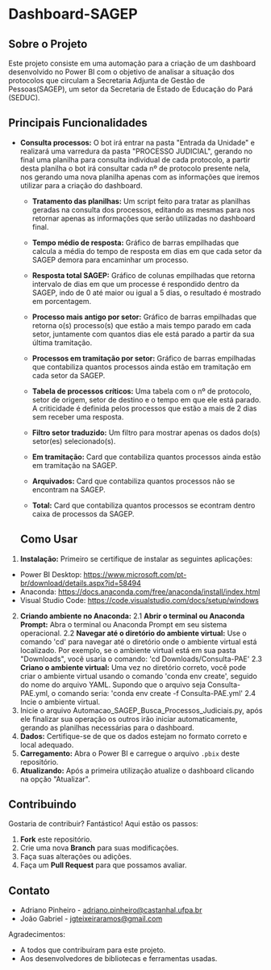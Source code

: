# Dashboard-SAGEP

## Sobre o Projeto

Este projeto consiste em uma automação para a criação de um dashboard desenvolvido no Power BI com o objetivo de analisar a situação dos protocolos que circulam a Secretaria Adjunta de Gestão de Pessoas(SAGEP), um setor da Secretaria de Estado de Educação do Pará (SEDUC).

## Principais Funcionalidades

- **Consulta processos:** O bot irá entrar na pasta "Entrada da Unidade" e realizará uma varredura da pasta "PROCESSO JUDICIAL", gerando no final uma planilha para consulta individual de cada protocolo, a partir desta planilha o bot irá consultar cada nº de protocolo presente nela, nos gerando uma nova planilha apenas com as informações que iremos utilizar para a criação do dashboard.

  - **Tratamento das planilhas:** Um script feito para tratar as planilhas geradas na consulta dos processos, editando as mesmas para nos retornar apenas as informações que serão utilizadas no dashboard final.
 
  - **Tempo médio de resposta:** Gráfico de barras empilhadas que calcula a média do tempo de resposta em dias em que cada setor da SAGEP demora para encaminhar um processo.
 
  - **Resposta total SAGEP:** Gráfico de colunas empilhadas que retorna intervalo de dias em que um processe é respondido dentro da SAGEP, indo de 0 até maior ou igual a 5 dias, o resultado é mostrado em porcentagem.
 
  - **Processo mais antigo por setor:** Gráfico de barras empilhadas que retorna o(s) processo(s) que estão a mais tempo parado em cada setor, juntamente com quantos dias ele está parado a partir da sua última tramitação.
 
  - **Processos em tramitação por setor:** Gráfico de barras empilhadas que contabiliza quantos processos ainda estão em tramitação em cada setor da SAGEP.
 
  - **Tabela de processos críticos:** Uma tabela com o nº de protocolo, setor de origem, setor de destino e o tempo em que ele está parado. A criticidade é definida pelos processos que estão a mais de 2 dias sem receber uma resposta.
 
  - **Filtro setor traduzido:** Um filtro para mostrar apenas os dados do(s) setor(es) selecionado(s).
 
  - **Em tramitação:** Card que contabiliza quantos processos ainda estão em tramitação na SAGEP.
 
  - **Arquivados:** Card que contabiliza quantos processos não se encontram na SAGEP.
 
  - **Total:** Card que contabiliza quantos processos se econtram dentro caixa de processos da SAGEP.
 
  ## Como Usar

1. **Instalação:** Primeiro se certifique de instalar as seguintes aplicações:
  - Power BI Desktop: https://www.microsoft.com/pt-br/download/details.aspx?id=58494
  - Anaconda: https://docs.anaconda.com/free/anaconda/install/index.html
  - Visual Studio Code: https://code.visualstudio.com/docs/setup/windows
2. **Criando ambiente no Anaconda:**
  2.1 **Abrir o terminal ou Anaconda Prompt:** Abra o terminal ou Anaconda Prompt em seu sistema operacional.
  2.2 **Navegar até o diretório do ambiente virtual:** Use o comando 'cd' para navegar até o diretório onde o ambiente virtual está localizado. Por exemplo, se o ambiente virtual está em sua pasta "Downloads", você usaria o comando:
   'cd Downloads/Consulta-PAE'
  2.3 **Criano o ambiente virtual:** Uma vez no diretório correto, você pode criar o ambiente virtual usando o comando 'conda env create', seguido do nome do arquivo YAML. Supondo que o arquivo seja Consulta-PAE.yml, o comando seria:
   'conda env create -f Consulta-PAE.yml'
  2.4 Incie o ambiente virtual.
3. Inicie o arquivo Automacao_SAGEP_Busca_Processos_Judiciais.py, após ele finalizar sua operação os outros irão iniciar automaticamente, gerando as planilhas necessárias para o dashboard.
4. **Dados:** Certifique-se de que os dados estejam no formato correto e local adequado.
5. **Carregamento:** Abra o Power BI e carregue o arquivo `.pbix` deste repositório.
6. **Atualizando:** Após a primeira utilização atualize o dashboard clicando na opção "Atualizar".

## Contribuindo

Gostaria de contribuir? Fantástico! Aqui estão os passos:

1. **Fork** este repositório.
2. Crie uma nova **Branch** para suas modificações.
3. Faça suas alterações ou adições.
4. Faça um **Pull Request** para que possamos avaliar.

## Contato

- Adriano Pinheiro - adriano.pinheiro@castanhal.ufpa.br
- João Gabriel - jgteixeiraramos@gmail.com

Agradecimentos:

- A todos que contribuíram para este projeto.
- Aos desenvolvedores de bibliotecas e ferramentas usadas.
